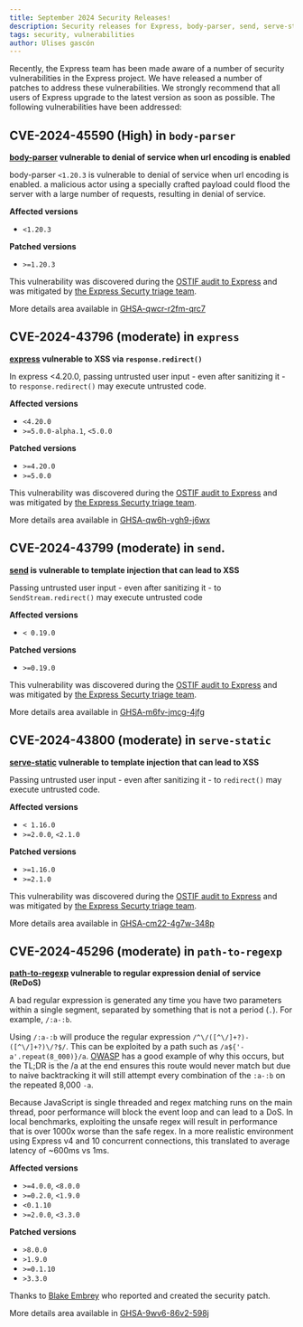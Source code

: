```yaml
---
title: September 2024 Security Releases! 
description: Security releases for Express, body-parser, send, serve-static, and path-to-regexp have been published. We recommend that all users upgrade as soon as possible.
tags: security, vulnerabilities
author: Ulises gascón
---
```


Recently, the Express team has been made aware of a number of security vulnerabilities in the Express project.  We have released a number of patches to address these vulnerabilities.  We strongly recommend that all users of Express upgrade to the latest version as soon as possible.  The following vulnerabilities have been addressed:


## CVE-2024-45590 (High) in `body-parser`

**[body-parser](https://www.npmjs.com/package/body-parser) vulnerable to denial of service when url encoding is enabled**

body-parser `<1.20.3` is vulnerable to denial of service when url encoding is enabled. a malicious actor using a specially crafted payload could flood the server with a large number of requests, resulting in denial of service.


**Affected versions**
- `<1.20.3`

**Patched versions**
- `>=1.20.3`

This vulnerability was discovered during the [OSTIF audit to Express](https://github.com/expressjs/security-wg/issues/6) and was mitigated by [the Express Securty triage team](https://github.com/expressjs/security-wg?tab=readme-ov-file#security-triage-team).

More details area available in [GHSA-qwcr-r2fm-qrc7](https://github.com/expressjs/body-parser/security/advisories/GHSA-qwcr-r2fm-qrc7)



## CVE-2024-43796 (moderate) in `express`

**[express](https://www.npmjs.com/package/express) vulnerable to XSS via `response.redirect()`**

In express <4.20.0, passing untrusted user input - even after sanitizing it - to `response.redirect()` may execute untrusted code.

**Affected versions**
- `<4.20.0`
- `>=5.0.0-alpha.1`, `<5.0.0`

**Patched versions**
- `>=4.20.0`
- `>=5.0.0`


This vulnerability was discovered during the [OSTIF audit to Express](https://github.com/expressjs/security-wg/issues/6) and was mitigated by [the Express Securty triage team](https://github.com/expressjs/security-wg?tab=readme-ov-file#security-triage-team).

More details area available in [GHSA-qw6h-vgh9-j6wx](https://github.com/expressjs/express/security/advisories/GHSA-qw6h-vgh9-j6wx)


## CVE-2024-43799 (moderate) in `send`.

**[send](https://www.npmjs.com/package/send) is vulnerable to template injection that can lead to XSS**

Passing untrusted user input - even after sanitizing it - to `SendStream.redirect()` may execute untrusted code


**Affected versions**
- `< 0.19.0`

**Patched versions**
- `>=0.19.0`

This vulnerability was discovered during the [OSTIF audit to Express](https://github.com/expressjs/security-wg/issues/6) and was mitigated by [the Express Securty triage team](https://github.com/expressjs/security-wg?tab=readme-ov-file#security-triage-team).

More details area available in [GHSA-m6fv-jmcg-4jfg](https://github.com/pillarjs/send/security/advisories/GHSA-m6fv-jmcg-4jfg)


## CVE-2024-43800 (moderate) in `serve-static`

**[serve-static](https://www.npmjs.com/package/serve-static) vulnerable to template injection that can lead to XSS**

Passing untrusted user input - even after sanitizing it - to `redirect()` may execute untrusted code.

**Affected versions** 
- `< 1.16.0`
- `>=2.0.0`, `<2.1.0`

**Patched versions**
- `>=1.16.0`
- `>=2.1.0`

This vulnerability was discovered during the [OSTIF audit to Express](https://github.com/expressjs/security-wg/issues/6) and was mitigated by [the Express Securty triage team](https://github.com/expressjs/security-wg?tab=readme-ov-file#security-triage-team).

More details area available in [GHSA-cm22-4g7w-348p](https://github.com/expressjs/serve-static/security/advisories/GHSA-cm22-4g7w-348p)


## CVE-2024-45296 (moderate) in `path-to-regexp`

**[path-to-regexp](https://www.npmjs.com/package/path-to-regexp) vulnerable to regular expression denial of service (ReDoS)**

A bad regular expression is generated any time you have two parameters within a single segment, separated by something that is not a period (`.`). For example, `/:a-:b`.


Using `/:a-:b` will produce the regular expression `/^\/([^\/]+?)-([^\/]+?)\/?$/`. This can be exploited by a path such as `/a${'-a'.repeat(8_000)}/a`. [OWASP](https://owasp.org/www-community/attacks/Regular_expression_Denial_of_Service_-_ReDoS) has a good example of why this occurs, but the TL;DR is the /a at the end ensures this route would never match but due to naive backtracking it will still attempt every combination of the `:a-:b` on the repeated 8,000 `-a`.

Because JavaScript is single threaded and regex matching runs on the main thread, poor performance will block the event loop and can lead to a DoS. In local benchmarks, exploiting the unsafe regex will result in performance that is over 1000x worse than the safe regex. In a more realistic environment using Express v4 and 10 concurrent connections, this translated to average latency of ~600ms vs 1ms.

**Affected versions**
- `>=4.0.0`, `<8.0.0`
- `>=0.2.0`, `<1.9.0`
- `<0.1.10`
- `>=2.0.0`, `<3.3.0`


**Patched versions**
- `>8.0.0`
- `>1.9.0`
- `>=0.1.10`
- `>3.3.0`


Thanks to [Blake Embrey](https://github.com/blakeembrey) who reported and created the security patch.


More details area available in [GHSA-9wv6-86v2-598j](https://github.com/pillarjs/path-to-regexp/security/advisories/GHSA-9wv6-86v2-598j)

